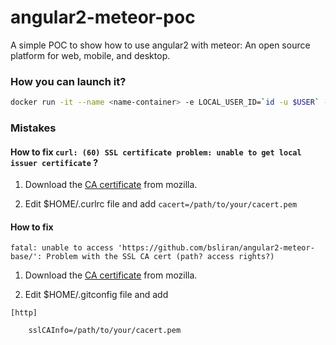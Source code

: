 # angular2-meteor-poc
A simple POC to show how to use angular2 with meteor: An open source platform for web, mobile, and desktop.

### How you can launch it?

```bash
docker run -it --name <name-container> -e LOCAL_USER_ID=`id -u $USER` -p 3000:3000 -v $PWD/src:/home/dev/src -e LOCAL_USER_NAME=$USER -d ngako/npm
```

### Mistakes

#### How to fix `curl: (60) SSL certificate problem: unable to get local issuer certificate` ?

1. Download the [CA certificate](https://curl.haxx.se/ca/cacert.pem) from mozilla.

2. Edit $HOME/.curlrc file and add `cacert=/path/to/your/cacert.pem`

#### How to fix
```
fatal: unable to access 'https://github.com/bsliran/angular2-meteor-base/': Problem with the SSL CA cert (path? access rights?)
```

1. Download the [CA certificate](https://curl.haxx.se/ca/cacert.pem) from mozilla.

2. Edit $HOME/.gitconfig file and add

```
[http]

    sslCAInfo=/path/to/your/cacert.pem
```


